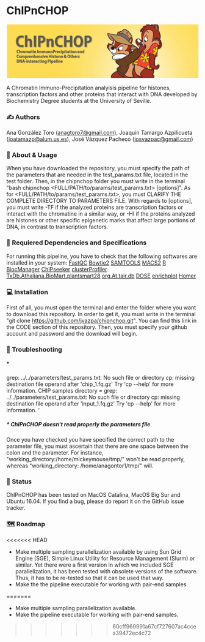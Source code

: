 # ChIPnCHOP 

![header_chipnchop](https://github.com/jvazpa/chipnchop/blob/main/format/header.png)

A Chromatin Immuno-Precipitation analyisis pipeline for histones, transcription factors and other proteins that interact with DNA developed by Biochemistry Degree students at the University of Seville.

### ✍️ Authors

Ana González Toro (anagtoro7@gmail.com), Joaquín Tamargo Azpilicueta (joatamazp@alum.us.es), José Vázquez Pacheco (josvazpac@gmail.com)

### 🧩 About & Usage

When you have downloaded the repository, you must specify the path of the parameters that are needed in the test_params.txt file, located in the test folder. Then, in the chipnchop folder you must write in the terminal "bash chipnchop <FULL/PATH/to/params/test_params.txt> [options]". As for <FULL/PATH/to/params/test_params.txt>, you must CLARIFY THE COMPLETE DIRECTORY TO PARAMETERS FILE. With regards to [options], you must write -TF if the analyzed proteins are transcription factors or interact with the chromatine in a similar way, or -HI if the proteins analyzed are histones or other specific epigenetic marks that affect large portions of DNA, in contrast to transcription factors.

### 🔗 Requiered Dependencies and Specifications

For running this pipeline, you have to check that the following softwares are installed in your system:
[FastQC](https://www.bioinformatics.babraham.ac.uk/projects/fastqc/)
[Bowtie2](http://bowtie-bio.sourceforge.net/bowtie2/index.shtml)
[SAMTOOLS](https://sourceforge.net/projects/samtools/files/samtools/)
[MACS2](https://github.com/macs3-project/MACS)
[R](https://www.r-project.org/)
[BiocManager](https://cran.r-project.org/web/packages/BiocManager/vignettes/BiocManager.html)
[ChIPseeker](https://bioconductor.org/packages/release/bioc/html/ChIPseeker.html)
[clusterProfiler](https://bioconductor.org/packages/release/bioc/html/clusterProfiler.html)
[TxDb.Athaliana.BioMart.plantsmart28](https://bioconductor.org/packages/release/data/annotation/html/TxDb.Athaliana.BioMart.plantsmart28.html)
[org.At.tair.db](https://bioconductor.org/packages/release/data/annotation/html/org.At.tair.db.html)
[DOSE](https://bioconductor.org/packages/release/bioc/html/DOSE.html)
[enrichplot](https://bioconductor.org/packages/release/bioc/html/enrichplot.html)
[Homer](http://homer.ucsd.edu/homer/download.html)

### 💻 Installation

First of all, you must open the terminal and enter the folder where you want to download this repository. In order to get it, you must write in the terminal "git clone https://github.com/jvazpa/chipnchop.git". You can find this link in the CODE section of this repository. Then, you must specify your github account and password and the download will begin.

### 🎯 Troubleshooting

#### *
grep: ../../parameters/test_params.txt: No such file or directory
cp: missing destination file operand after 'chip_1.fq.gz'
Try 'cp --help' for more information.
CHIP samples directory = 
grep: ../../parameters/test_params.txt: No such file or directory
cp: missing destination file operand after 'input_1.fq.gz'
Try 'cp --help' for more information.
'

##### * ChIPnCHOP doesn't read properly the parameters file

Once you have checked you have specified the correct path to the parameter file, you must ascertain that there are one space between the colon and the parameter. For instance, "working_directory:/home/mickeymouse/tmp/" won't be read properly, whereas "working_directory: /home/anagontor1/tmp/" will.

### 📍 Status

ChIPnCHOP has been tested on MacOS Catalina, MacOS Big Sur and Ubuntu 16.04. If you find a bug, please do report it on the GitHub issue tracker. 

### 🗺 Roadmap

<<<<<<< HEAD
* Make multiple sampling parallelization available by using Sun Grid Engine (SGE),  Simple Linux Utility for Resource Management (Slurm) or similar. Yet there were a first version in which we included SGE parallelization, it has been tested with obsolete versions of the software. Thus, it has to be re-tested so that it can be used that way.
* Make the the pipeline executable for working with pair-end samples.



=======
* Make multiple sampling parallelization available. 
* Make the  pipeline executable for working with pair-end samples.
>>>>>>> 60cff969991a67cf727607ac4ccea39472ec4c72

